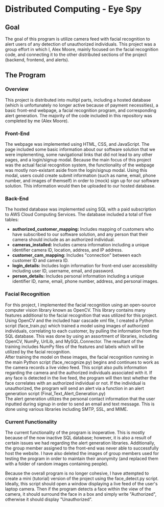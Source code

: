# Distributed Computing - Eye Spy
## Goal
The goal of this program is utilize camera feed with facial recognition to alert users of any detection of unauthorized individuals. This project was a group effort in which I, Alex Moore, mainly focused on the facial recognition code, and connecting it to the other distributed sections of the project (backend, frontend, and alerts).

## The Program
### Overview
This project is distributed into multipl parts, including a hosted database (which is unfortunately no longer active because of payment necessities), a basic front-end webpage, a facial recognition program, and corresponding alert generation. The majority of the code included in this repository was completed by me (Alex Moore).

### Front-End
The webpage was implemented using HTML, CSS, and JavaScript. The page included some basic information about our software solution that we were implementing, some navigational links that did not lead to any other pages, and a login/signup modal. Because the main focus of this project was the actual facial recognition system, the functionality of the webpage was mostly non-existant aside from the login/signup modal. Using this modal, users could create submit information (such as name, email, phone number, and images of themself) in order to (mock) sign up for our software solution. This information would then be uploaded to our hosted database.

### Back-End
The hosted database was implemented using SQL with a paid subscription to AWS Cloud Computing Services. The database included a total of five tables:  
- **authorized_customer_mapping:** Includes mapping of customers who have subscribed to our software solution, and any person that their camera should include as an authorized individual.
- **cameras_installed:** Includes camera information including a unique identifier camera ID, location, address, and IP address.
- **customer_cam_mapping:** Includes "connection" between each customer ID and camera ID.
- **login_details:** Includes login information for front-end user accessibility including user ID, username, email, and password.
- **person_details:** Includes personal information including a unique identifier ID, name, email, phone number, address, and personal images.

### Facial Recognition
For this project, I implemented the facial recognition using an open-source computer vision library known as OpenCV. This library contains many features additional to the facial recognition that was utilized for this project. Using OpenCV and the included haar cascade xml file, I created a Python script (face_train.py) which trained a model using images of authorized individuals, correlating to each customer, by pulling the information from the SQL database. This was done by using an assortment of libraries, including OpenCV, NumPy, UrlLib, and MySQL.Connector. The resultant of the training includes NumPy files of the features and labels which will be utilized by the facial recognition.  
After training the model on these images, the facial recognition running in the main Python script (face_recognize.py) begins and continues to work as the camera records a live video feed. This script also pulls information regarding the camera and the authorized individuals associated with it. If any face is detected in the live feed, the program will then test whether the face correlates with an authorized individual or not. If the individual is unauthorized, the program will send an alert via a function in an alert generation script (Final_Text_Alert_Generation.py)  
The alert generation utilizes the personal contact information that the user inputted during signup in order to send an email and text message. This is done using various libraries including SMTP, SSL, and MIME.

### Current Functionality
The current functionality of the program is inoperative. This is mostly because of the now inactive SQL database; however, it is also a result of certain issues we had regarding the alert generation libraries. Additionally, the group member assigned to the front-end was never able to successfully host the website. I have also deleted the images of group members used for testing the program in order to maintain their anonymity (and replaced them with a folder of random images containing people).  

Because the overall program is no longer cohesive, I have attempted to create a mini (tutorial) version of the project using the face_detect.py script. Ideally, this script should open a window displaying a live feed of the user's laptop camera. Then if the program detects a face within the view of the camera, it should surround the face in a box and simply write "Authorized", otherwise it should display "Unauthorized".
